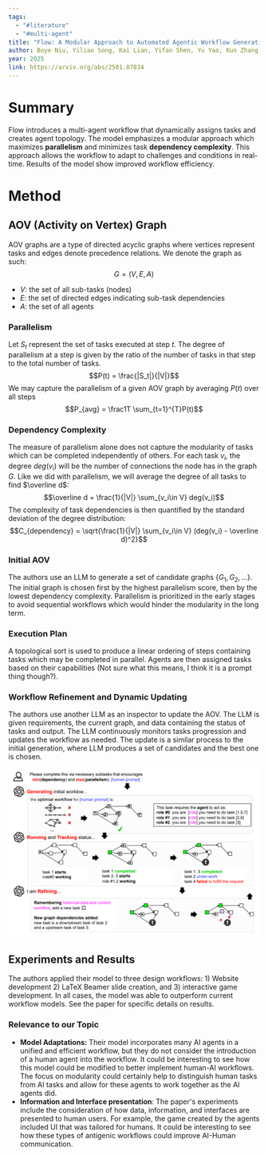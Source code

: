 ```yaml
---
tags:
  - "#literature"
  - "#multi-agent"
title: "Flow: A Modular Approach to Automated Agentic Workflow Generation"
author: Boye Niu, Yiliao Song, Kai Lian, Yifan Shen, Yu Yao, Kun Zhang, Tongliang Liu
year: 2025
link: https://arxiv.org/abs/2501.07834
---
```

# Summary
Flow introduces a multi-agent workflow that dynamically assigns tasks and creates agent topology. The model emphasizes a modular approach which maximizes **parallelism** and minimizes task **dependency complexity**. This approach allows the workflow to adapt to challenges and conditions in real-time. Results of the model show improved workflow efficiency. 

# Method

## AOV (Activity on Vertex) Graph
AOV graphs are a type of directed acyclic graphs where vertices represent tasks and edges denote precedence relations. We denote the graph as such:
$$G=(V, E, A)$$
- $V$: the set of all sub-tasks (nodes)
- $E$: the set of directed edges indicating sub-task dependencies
- $A$: the set of all agents

### Parallelism
Let $S_t$ represent the set of tasks executed at step $t$. The degree of parallelism at a step is given by the ratio of the number of tasks in that step to the total number of tasks.
$$P(t) = \frac{|S_t|}{|V|}$$
We may capture the parallelism of a given AOV graph by averaging $P(t)$ over all steps
$$P_{avg} = \frac1T \sum_{t=1}^{T}P(t)$$
### Dependency Complexity
The measure of parallelism alone does not capture the modularity of tasks which can be completed independently of others. For each task $v_i$, the degree $deg(v_i)$ will be the number of connections the node has in the graph $G$. Like we did with parallelism, we will average the degree of all tasks to find $\overline d$:
$$\overline d = \frac{1}{|V|} \sum_{v_i\in V} deg(v_i)$$
The complexity of task dependencies is then quantified by the standard deviation of the degree distribution:
$$C_{dependency} = \sqrt{\frac{1}{|V|} \sum_{v_i\in V} (deg(v_i) - \overline d)^2}$$
### Initial AOV
The authors use an LLM to generate a set of candidate graphs $\{G_1, G_2, ...\}$. The initial graph is chosen first by the highest parallelism score, then by the lowest dependency complexity. Parallelism is prioritized in the early stages to avoid sequential workflows which would hinder the modularity in the long term.

### Execution Plan
A topological sort is used to produce a linear ordering of steps containing tasks which may be completed in parallel. Agents are then assigned tasks based on their capabilities (Not sure what this means, I think it is a prompt thing though?). 

### Workflow Refinement and Dynamic Updating
The authors use another LLM as an inspector to update the AOV. The LLM is given requirements, the current graph, and data containing the status of tasks and output. The LLM continuously monitors tasks progression and updates the workflow as needed. The update is a similar process to the initial generation, where LLM produces a set of candidates and the best one is chosen. 

![](Pasted%20image%2020250214002956.png)

## Experiments and Results
The authors applied their model to three design workflows: 1) Website development 2) LaTeX Beamer slide creation, and 3) interactive game development. In all cases, the model was able to outperform current workflow models. See the paper for specific details on results.

### Relevance to our Topic
- **Model Adaptations:** Their model incorporates many AI agents in a unified and efficient workflow, but they do not consider the introduction of a human agent into the workflow. It could be interesting to see how this model could be modified to better implement human-AI workflows. The focus on modularity could certainly help to distinguish human tasks from AI tasks and allow for these agents to work together as the AI agents did.
- **Information and Interface presentation**: The paper's experiments include the consideration of how data, information, and interfaces are presented to human users. For example, the game created by the agents included UI that was tailored for humans. It could be interesting to see how these types of antigenic workflows could improve AI-Human communication.